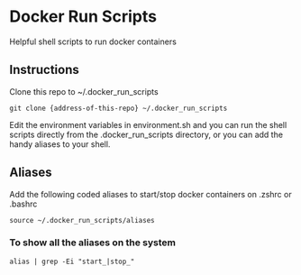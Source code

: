 # Docker Run Scripts

Helpful shell scripts to run docker containers 

## Instructions
Clone this repo to ~/.docker_run_scripts
```
git clone {address-of-this-repo} ~/.docker_run_scripts
```

Edit the environment variables in environment.sh and you can run the shell scripts directly from the .docker_run_scripts directory, or you can add the handy aliases to your shell.

## Aliases
Add the following coded aliases to start/stop docker containers on .zshrc or .bashrc
```
source ~/.docker_run_scripts/aliases
```
### To show all the aliases on the system
```
alias | grep -Ei "start_|stop_"
```
